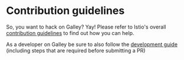 # Contribution guidelines

So, you want to hack on Galley? Yay! Please refer to Istio's overall
[contribution guidelines](https://github.com/istio/istio/blob/master/CONTRIBUTING.md)
to find out how you can help.

As a developer on Galley be sure to also follow the [development guide](https://github.com/istio/istio/blob/master/devel/README.md) 
(including steps that are required before submitting a PR)
